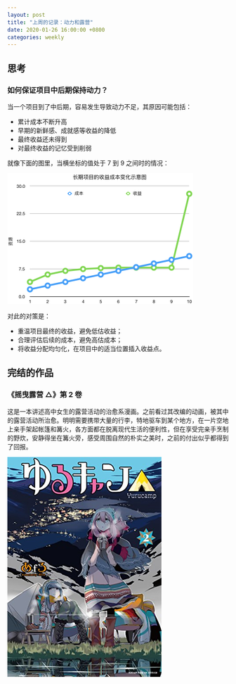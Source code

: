 ```yaml
---
layout: post
title: "上周的记录：动力和露营"
date: 2020-01-26 16:00:00 +0800
categories: weekly
---
```


## 思考

### 如何保证项目中后期保持动力？

当一个项目到了中后期，容易发生导致动力不足，其原因可能包括：

- 累计成本不断升高
- 早期的新鲜感、成就感等收益的降低
- 最终收益还未得到
- 对最终收益的记忆受到削弱

就像下面的图里，当横坐标的值处于 7 到 9 之间时的情况：

![project sim](/assets/projectsim.png)

对此的对策是：

- 重温项目最终的收益，避免低估收益；
- 合理评估后续的成本，避免高估成本；
- 将收益分配均匀化，在项目中的适当位置插入收益点。

## 完结的作品

### 《摇曳露营 △》第 2 卷

这是一本讲述高中女生的露营活动的治愈系漫画。之前看过其改编的动画，被其中的露营活动所治愈。明明需要携带大量的行李，特地驱车到某个地方，在一片空地上亲手架起帐篷和篝火，各方面都在脱离现代生活的便利性，但在享受完亲手烹制的野炊，安静得坐在篝火旁，感受周围自然的朴实之美时，之前的付出似乎都得到了回报。

![yurukyan2](/assets/yurukyan2.jpg)
